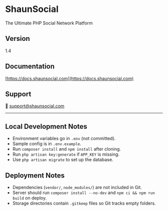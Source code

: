# ShaunSocial

The Ultimate PHP Social Network Platform

## Version
1.4

## Documentation
[https://docs.shaunsocial.com](https://docs.shaunsocial.com)

## Support
📧 support@shaunsocial.com

---

## Local Development Notes
- Environment variables go in `.env` (not committed).
- Sample config is in `.env.example`.
- Run `composer install` and `npm install` after cloning.
- Run `php artisan key:generate` if `APP_KEY` is missing.
- Use `php artisan migrate` to set up the database.

## Deployment Notes
- Dependencies (`vendor/`, `node_modules/`) are not included in Git.
- Server should run `composer install --no-dev` and `npm ci && npm run build` on deploy.
- Storage directories contain `.gitkeep` files so Git tracks empty folders.
